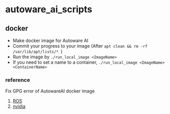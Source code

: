 autoware_ai_scripts
====

## docker
* Make docker image for Autoware AI
* Commit your progress to your image (After `apt clean && rm -rf /var/lib/apt/lists/* `)
* Run the image by `./run_local_image <ImageName>`
* If you need to set a name to a container, `./run_local_image <ImageName> <ContainerName>`

### reference
Fix GPG error of AutowareAI docker image
1. [ROS](https://discourse.ros.org/t/ros-gpg-key/20671)
1. [nvidia](https://developer.nvidia.com/blog/updating-the-cuda-linux-gpg-repository-key/)


